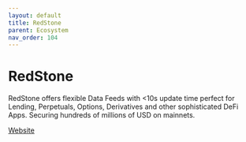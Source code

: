 ```yaml
---
layout: default
title: RedStone
parent: Ecosystem
nav_order: 104
---
```

# RedStone

RedStone offers flexible Data Feeds with <10s update time perfect for Lending, Perpetuals, Options, Derivatives and other sophisticated DeFi Apps. Securing hundreds of millions of USD on mainnets.

[Website](https://redstone.finance/)